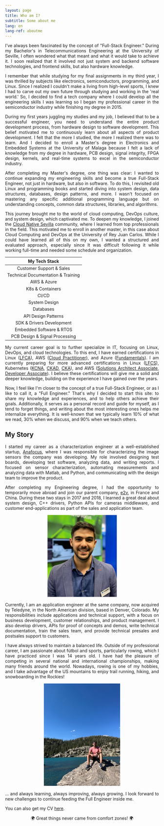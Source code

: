 ```yaml
---
layout: page
title: Who am I?
subtitle: Some about me
lang: en
lang-ref: aboutme
---
```


<p style='text-align: justify;'>
    I've always been fascinated by the concept of "Full-Stack Engineer." During my Bachelor's in Telecommunications Engineering at the University of Seville, I often wondered what that meant and what it would take to achieve it. I soon realized that it involved not just system and backend software technologies, and frontend skills, but also hardware knowledge.
</p>

<p style='text-align: justify;'>
    I remember that while studying for my final assignments in my third year, I was thrilled by subjects like electronics, semiconductors, programming, and Linux. Since I realized I couldn't make a living from high-level sports, I knew I had to carve out my own future through studying and working in the 'real world.' So, I decided to find a tech company where I could develop all the engineering skills I was learning so I began my professional career in the semiconductor industry while finishing my degree in 2015.
</p>

<p style='text-align: justify;'>
    During my first years juggling my studies and my job, I believed that to be a successful engineer, you need to understand the entire product development process, from hardware design to software development. This belief motivated me to continuously learn about all aspects of product development. I felt that the more I studied, the more I realized there was to learn. And I decided to enroll a Master's degree in Electronics and Embedded Systems at the University of Malaga because I felt a lack of knowledge from my degree in hardware, PCB design, signal integrity, FPGA design, kernels, and real-time systems to excel in the semiconductor industry.
</p>

<p style='text-align: justify;'>
    After completing my Master's degree, one thing was clear: I wanted to continue expanding my engineering skills and become a true Full-Stack Engineer, not just in hardware, but also in software. To do this, I revisited old Linux and programming books and started diving into system design, data structures, databases, design patterns, and more. I wasn't focused on mastering any specific additional programming language but on understanding concepts, common data structures, libraries, and algorithms.
</p>

<p style='text-align: justify;'>
    This journey brought me to the world of cloud computing, DevOps culture, and system design, which captivated me. To deepen my knowledge, I joined the <a href="https://svqtech.com/comunidades/cloud-native-sevilla/" target="_blank" rel="noopener">Cloud Native Sevilla</a> community, where I learned from top professionals in the field. This motivated me to enroll in another master, in this case about Cloud Computing and DevOps at the University of Rey Juan Carlos. While I could have learned all of this on my own, I wanted a structured and evaluated approach, especially since It was difficult following it while working full-time and needed some schedule and organization.
</p>

| My Tech Stack |
|:----------:|
| Customer Support & Sales |
| Technical Documentation & Training |
| AWS & Azure |
| K8s & Containers |
| CI/CD |
| System Design|
| Databases |
| API Design Patterns |
| SDK & Drivers Development |
| Embedded Software & RTOS |
| PCB Design & Signal Processing |

<p style='text-align: justify;'>
    My current career goal is to further specialize in IT, focusing on Linux, DevOps, and cloud technologies. To this end, I have earned certifications in 
    Linux (<a href="https://training.linuxfoundation.org/certification/certified-it-associate/" target="_blank" rel="noopener">LFCA</a>),
    AWS (<a href="https://aws.amazon.com/certification/certified-cloud-practitioner/" target="_blank" rel="noopener">Cloud Practitioner</a>),
    and Azure (<a href="https://learn.microsoft.com/en-us/credentials/certifications/azure-fundamentals/?practice-assessment-type=certification" target="_blank" rel="noopener">Fundamentals</a>).
    I am currently preparing for more advanced certifications in 
    Linux (<a href="https://training.linuxfoundation.org/certification/linux-foundation-certified-sysadmin-lfcs/" target="_blank" rel="noopener">LFCS</a>),
    Kubernetes (<a href="https://training.linuxfoundation.org/certification/kubernetes-cloud-native-associate/" target="_blank" rel="noopener">KCNA</a>,
                <a href="https://training.linuxfoundation.org/certification/certified-kubernetes-application-developer-ckad/" target="_blank" rel="noopener">CKAD</a>,
                <a href="https://training.linuxfoundation.org/certification/certified-kubernetes-administrator-cka/" target="_blank" rel="noopener">CKA</a>),
    and AWS (<a href="https://aws.amazon.com/certification/certified-solutions-architect-associate/" target="_blank" rel="noopener">Solutions Architect Associate</a>,
            <a href="https://aws.amazon.com/certification/certified-developer-associate/" target="_blank" rel="noopener">Developer Associate</a>).
    I believe these certifications will give me a solid and deeper knowledge, building on the experience I have gained over the years.
</p>

<p style='text-align: justify;'>
    Now, I feel like I'm closer to the concept of a true Full-Stack Engineer, or as I like to call it, a "Full Engineer." That's why I decided to start this site: to share my knowledge and experiences, and to help others achieve their goals. Additionally, it serves as a personal record and guide for myself, as I tend to forget things, and writing about the most interesting ones helps me internalize everything. It is well-known that we typically learn 10% of what we read, 30% when we discuss, and 90% when we teach others.
</p>

## My Story

<p style='text-align: justify;'>
    I started my career as a characterization engineer at a well-established startup, <a href="https://es.wikipedia.org/wiki/Teledyne_Anafocus" target="_blank" rel="noopener">Anafocus</a>, where I was responsible for characterizing the image sensors the company was developing. My role involved designing test boards, developing test software, analyzing data, and writing reports. I focused on sensor characterization, automating measurements and analyzing data with Matlab, and Python, and communicating with the design team to improve the product.
</p>

<p style='text-align: justify;'>
    After completing my Engineering degree, I had the opportunity to temporarily move abroad and join our parent company, <a href="https://imaging.teledyne-e2v.com/products/standard-image-sensors/cmos-standard-image-sensors/" target="_blank" rel="noopener">e2v</a>, in France and China. During these two stays in 2017 and 2018, I learned a great deal about system design, C++ drivers, Python APIs for cameras middleware, and customer end-applications as part of the sales and application team.
</p>

<p align="center">
    <img src="/assets/img/aboutme_1.jpg" alt="My photo" width="227" height="267">
</p>

<p style='text-align: justify;'>
    Currently, I am an application engineer at the same company, now acquired by Teledyne, in the North American division, based in Denver, Colorado. My responsibilities include applications and technical support, with a focus on business development, customer relationships, and product management. I also develop drivers, APIs for proof of concepts and demos, write technical documentation, train the sales team, and provide technical presales and postsales support to customers.
</p>

<p style='text-align: justify;'>
    I have always strived to maintain a balanced life. Outside of my professional career, I am passionate about fútbol and sports, particularly rowing, which I have practiced since I was 14 years old. I have had the pleasure of competing in several national and international championships, making many friends around the world. Nowadays, rowing is one of my hobbies, and I take advantage of the US mountains to enjoy trail running, hiking, and snowboarding in the Rockies!

</p>

<p align="center">
    <img src="/assets/img/aboutme_2.jpg" alt="My photo in the mountains" width="250" height="334">
</p>

<p style='text-align: justify;'>
    ... and always learning, always improving, always growing. I look forward to new challenges to continue feeding the Full Engineer inside me.
</p>

<p style='text-align: justify;'> 
You can also get my CV <a href="https://github.com/manulorente/manulorente.github.io/raw/main/assets/cv/CV_ManuelLorenteAlman.pdf" target="_blank" rel="noopener">here</a>. 
</p>

<p style='text-align: center;'> 
🌍 Great things never came from comfort zones! 🌍
</p>
